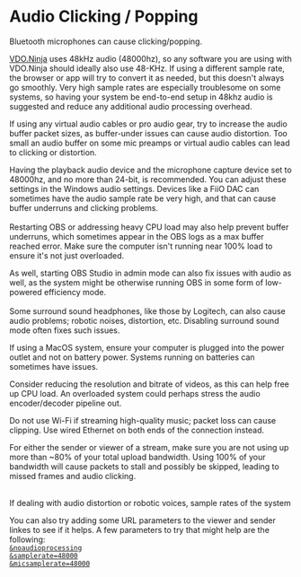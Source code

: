 # Audio Clicking / Popping

Bluetooth microphones can cause clicking/popping.

[VDO.Ninja](https://vdo.ninja/) uses 48kHz audio (48000hz), so any software you are using with VDO.Ninja should ideally also use 48-KHz. If using a different sample rate, the browser or app will try to convert it as needed, but this doesn't always go smoothly. Very high sample rates are especially troublesome on some systems, so having your system be end-to-end setup in 48khz audio is suggested and reduce any additional audio processing overhead.

If using any virtual audio cables or pro audio gear, try to increase the audio buffer packet sizes, as buffer-under issues can cause audio distortion. Too small an audio buffer on some mic preamps or virtual audio cables can lead to clicking or distortion.

Having the playback audio device and the microphone capture device set to 48000hz, and no more than 24-bit, is recommended. You can adjust these settings in the Windows audio settings. Devices like a FiiO DAC can sometimes have the audio sample rate be very high, and that can cause buffer underruns and clicking problems.\
\
Restarting OBS or addressing heavy CPU load may also help prevent buffer underruns, which sometimes appear in the OBS logs as a max buffer reached error.  Make sure the computer isn't running near 100% load to ensure it's not just overloaded. &#x20;

As well, starting OBS Studio in admin mode can also fix issues with audio as well, as the system might be otherwise running OBS in some form of low-powered efficiency mode. \
\
Some surround sound headphones, like those by Logitech, can also cause audio problems; robotic noises, distortion, etc. Disabling surround sound mode often fixes such issues.

If using a MacOS system, ensure your computer is plugged into the power outlet and not on battery power. Systems running on batteries can sometimes have issues.

Consider reducing the resolution and bitrate of videos, as this can help free up CPU load. An overloaded system could perhaps stress the audio encoder/decoder pipeline out.

Do not use Wi-Fi if streaming high-quality music; packet loss can cause clipping. Use wired Ethernet on both ends of the connection instead.

For either the sender or viewer of a stream, make sure you are not using up more than \~80% of your total upload bandwidth. Using 100% of your bandwidth will cause packets to stall and possibly be skipped, leading to missed frames and audio clicking.

\
If dealing with audio distortion or robotic voices, sample rates of the system



You can also try adding some URL parameters to the viewer and sender linkes to see if it helps. A few parameters to try that might help are the following:\
[`&noaudioprocessing`](../general-settings/noaudioprocessing.md)\
[`&samplerate=48000`](../advanced-settings/view-parameters/and-samplerate.md)\
[`&micsamplerate=48000`](../other-parameters.md)
